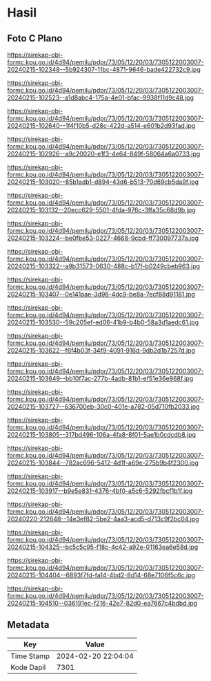 # Hasil

## Foto C Plano

https://sirekap-obj-formc.kpu.go.id/4d94/pemilu/pdpr/73/05/12/20/03/7305122003007-20240215-102348--5b924307-11bc-4871-9646-bade422732c9.jpg

https://sirekap-obj-formc.kpu.go.id/4d94/pemilu/pdpr/73/05/12/20/03/7305122003007-20240215-102523--a1d8abc4-175a-4e01-bfac-9938f11d9c48.jpg

https://sirekap-obj-formc.kpu.go.id/4d94/pemilu/pdpr/73/05/12/20/03/7305122003007-20240215-102640--1f4f10b5-d28c-422d-a514-e601b2d93fad.jpg

https://sirekap-obj-formc.kpu.go.id/4d94/pemilu/pdpr/73/05/12/20/03/7305122003007-20240215-102926--a9c20020-e1f3-4e64-849f-58064a6a0733.jpg

https://sirekap-obj-formc.kpu.go.id/4d94/pemilu/pdpr/73/05/12/20/03/7305122003007-20240215-103020--85b1adb1-d894-43d6-b513-70d69cb5da9f.jpg

https://sirekap-obj-formc.kpu.go.id/4d94/pemilu/pdpr/73/05/12/20/03/7305122003007-20240215-103132--20ecc629-5501-4fda-976c-3ffa35c68d9b.jpg

https://sirekap-obj-formc.kpu.go.id/4d94/pemilu/pdpr/73/05/12/20/03/7305122003007-20240215-103224--be0fbe53-0227-4668-9cbd-ff730097737a.jpg

https://sirekap-obj-formc.kpu.go.id/4d94/pemilu/pdpr/73/05/12/20/03/7305122003007-20240215-103322--a9b31573-0630-488c-b17f-b0249cbeb963.jpg

https://sirekap-obj-formc.kpu.go.id/4d94/pemilu/pdpr/73/05/12/20/03/7305122003007-20240215-103407--0e141aae-3d98-4dc9-be8a-7ecf88d91181.jpg

https://sirekap-obj-formc.kpu.go.id/4d94/pemilu/pdpr/73/05/12/20/03/7305122003007-20240215-103530--59c205ef-ed06-41b9-b4b0-58a3d1aedc61.jpg

https://sirekap-obj-formc.kpu.go.id/4d94/pemilu/pdpr/73/05/12/20/03/7305122003007-20240215-103622--f6f4b03f-34f9-4091-916d-9db2d1b7257d.jpg

https://sirekap-obj-formc.kpu.go.id/4d94/pemilu/pdpr/73/05/12/20/03/7305122003007-20240215-103649--bb10f7ac-277b-4adb-81b1-ef51e36e968f.jpg

https://sirekap-obj-formc.kpu.go.id/4d94/pemilu/pdpr/73/05/12/20/03/7305122003007-20240215-103727--636700eb-30c0-401e-a782-05d710fb2033.jpg

https://sirekap-obj-formc.kpu.go.id/4d94/pemilu/pdpr/73/05/12/20/03/7305122003007-20240215-103805--317bd496-106a-4fa8-8f01-5ae1b0cdcdb8.jpg

https://sirekap-obj-formc.kpu.go.id/4d94/pemilu/pdpr/73/05/12/20/03/7305122003007-20240215-103844--782ac696-5412-4d1f-a69e-275b9b4f2300.jpg

https://sirekap-obj-formc.kpu.go.id/4d94/pemilu/pdpr/73/05/12/20/03/7305122003007-20240215-103917--b9e5e831-4376-4bf0-a5c6-5292fbcf1b1f.jpg

https://sirekap-obj-formc.kpu.go.id/4d94/pemilu/pdpr/73/05/12/20/03/7305122003007-20240220-212648--14e3ef82-5be2-4aa3-acd5-d713c9f2bc04.jpg

https://sirekap-obj-formc.kpu.go.id/4d94/pemilu/pdpr/73/05/12/20/03/7305122003007-20240215-104325--bc5c5c95-f18c-4c42-a92e-01163ea6e58d.jpg

https://sirekap-obj-formc.kpu.go.id/4d94/pemilu/pdpr/73/05/12/20/03/7305122003007-20240215-104404--6893f7fd-fa14-4bd2-8d14-68e7106f5c6c.jpg

https://sirekap-obj-formc.kpu.go.id/4d94/pemilu/pdpr/73/05/12/20/03/7305122003007-20240215-104510--036191ec-f216-42e7-82d0-ea7667c4bdbd.jpg


## Metadata

| Key        | Value               |
| ---------- | ------------------- |
| Time Stamp | 2024-02-20 22:04:04 |
| Kode Dapil | 7301                |



